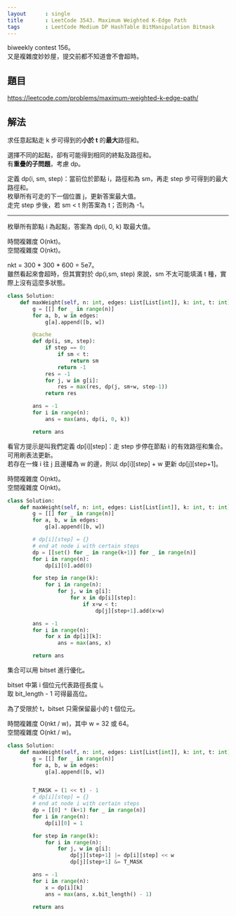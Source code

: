 ```yaml
---
layout      : single
title       : LeetCode 3543. Maximum Weighted K-Edge Path
tags        : LeetCode Medium DP HashTable BitManipulation Bitmask
---
```

biweekly contest 156。  
又是複雜度妙妙屋，提交前都不知道會不會超時。  

## 題目

<https://leetcode.com/problems/maximum-weighted-k-edge-path/>

## 解法

求任意起點走 k 步可得到的**小於 t** 的**最大**路徑和。  

選擇不同的起點，卻有可能得到相同的終點及路徑和。  
有**重疊的子問題**，考慮 dp。  

定義 dp(i, sm, step)：當前位於節點 i，路徑和為 sm，再走 step 步可得到的最大路徑和。  
枚舉所有可走的下一個位置 j，更新答案最大值。  
走完 step 步後，若 sm < t 則答案為 t；否則為 -1。  

---

枚舉所有節點 i 為起點，答案為 dp(i, 0, k) 取最大值。  

時間複雜度 O(nkt)。  
空間複雜度 O(nkt)。  

nkt = 300 \* 300 \* 600 = 5e7。  
雖然看起來會超時，但其實對於 dp(i,sm, step) 來說，sm 不太可能填滿 t 種，實際上沒有這麼多狀態。  

```python
class Solution:
    def maxWeight(self, n: int, edges: List[List[int]], k: int, t: int) -> int:
        g = [[] for _ in range(n)]
        for a, b, w in edges:
            g[a].append([b, w])

        @cache
        def dp(i, sm, step):
            if step == 0:
                if sm < t:
                    return sm
                return -1
            res = -1
            for j, w in g[i]:
                res = max(res, dp(j, sm+w, step-1))
            return res

        ans = -1
        for i in range(n):
            ans = max(ans, dp(i, 0, k))

        return ans
```

看官方提示是叫我們定義 dp[i][step]：走 step 步停在節點 i 的有效路徑和集合。  
可用刷表法更新。  
若存在一條 i 往 j 且邊權為 w 的邊，則以 dp[i][step] + w 更新 dp[j][step+1]。  

時間複雜度 O(nkt)。  
空間複雜度 O(nkt)。  

```python
class Solution:
    def maxWeight(self, n: int, edges: List[List[int]], k: int, t: int) -> int:
        g = [[] for _ in range(n)]
        for a, b, w in edges:
            g[a].append([b, w])

        # dp[i][step] = {}
        # end at node i with certain steps
        dp = [[set() for _ in range(k+1)] for _ in range(n)]
        for i in range(n):
            dp[i][0].add(0)

        for step in range(k):
            for i in range(n):
                for j, w in g[i]:
                    for x in dp[i][step]:
                        if x+w < t:
                            dp[j][step+1].add(x+w)

        ans = -1
        for i in range(n):
            for x in dp[i][k]:
                ans = max(ans, x)

        return ans
```

集合可以用 bitset 進行優化。  

bitset 中第 i 個位元代表路徑長度 i。  
取 bit_length - 1 可得最高位。  

為了受限於 t，bitset 只需保留最小的 t 個位元。  

時間複雜度 O(nkt / w)，其中 w = 32 或 64。  
空間複雜度 O(nkt / w)。

```python
class Solution:
    def maxWeight(self, n: int, edges: List[List[int]], k: int, t: int) -> int:
        g = [[] for _ in range(n)]
        for a, b, w in edges:
            g[a].append([b, w])


        T_MASK = (1 << t) - 1
        # dp[i][step] = {}
        # end at node i with certain steps
        dp = [[0] * (k+1) for _ in range(n)]
        for i in range(n):
            dp[i][0] = 1

        for step in range(k):
            for i in range(n):
                for j, w in g[i]:
                    dp[j][step+1] |= dp[i][step] << w
                    dp[j][step+1] &= T_MASK

        ans = -1
        for i in range(n):
            x = dp[i][k]
            ans = max(ans, x.bit_length() - 1)

        return ans
```
